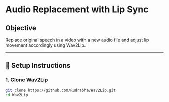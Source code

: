 # Audio Replacement with Lip Sync

## Objective

Replace original speech in a video with a new audio file and adjust lip movement accordingly using Wav2Lip.

---

## 🔧 Setup Instructions

### 1. Clone Wav2Lip

```bash
git clone https://github.com/Rudrabha/Wav2Lip.git
cd Wav2Lip
